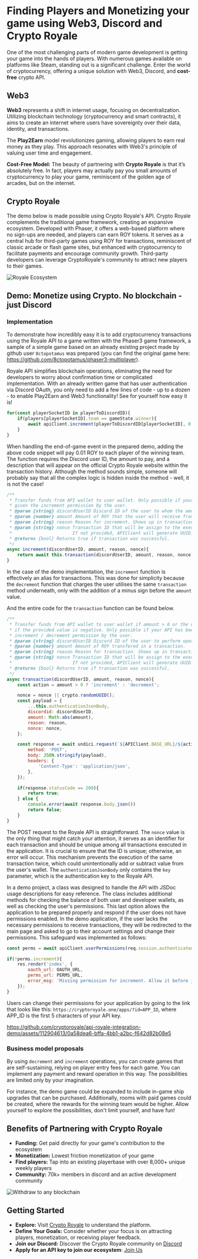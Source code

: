 # Finding Players and Monetizing your game using Web3, Discord and Crypto Royale
One of the most challenging parts of modern game development is getting your game into the hands of players. With numerous games available on platforms like Steam, standing out is a significant challenge. Enter the world of cryptocurrency, offering a unique solution with Web3, Discord, and **cost-free** crypto API.

## Web3
**Web3** represents a shift in internet usage, focusing on decentralization. Utilizing blockchain technology (cryptocurrency and smart contracts), it aims to create an internet where users have sovereignty over their data, identity, and transactions.

The **Play2Earn** model revolutionizes gaming, allowing players to earn real money as they play. This approach resonates with Web3's principle of valuing user time and engagement. 

**Cost-Free Model:** The beauty of partnering with **Crypto Royale** is that it’s absolutely free. In fact, players may actually pay you small amounts of cryptocurrency to play your game, reminiscent of the golden age of arcades, but on the internet.

## Crypto Royale

The demo below is made possible using Crypto Royale's API. Crypto Royale complements the traditional game framework, creating an expansive ecosystem. Developed with Phaser, it offers a web-based platform where no sign-ups are needed, and players can earn ROY tokens. It serves as a central hub for third-party games using ROY for transactions, reminiscent of classic arcade or flash game sites, but enhanced with cryptocurrency to facilitate payments and encourage community growth. Third-party developers can leverage CryptoRoyale's community to attract new players to their games.

![Royale Ecosystem](https://images-ext-1.discordapp.net/external/QhmzCU92bd0URRLWudhIFFzsTR37CQRCpfdd_DNWbmI/https/i.imgur.com/jmmZykj.png?format=webp&quality=lossless&width=902&height=626)

## Demo: Monetize using Crypto. No blockchain - just Discord

### Implementation

To demonstrate how incredibly easy it is to add cryptocurrency transactions using the Royale API to a game written with the Phaser3 game framework, a sample of a simple game based on an already existing project made by github user `8ctopotamus` was prepared (you can find the original game here: https://github.com/8ctopotamus/phaser3-multiplayer).

Royale API simplifies blockchain operations, eliminating the need for developers to worry about confirmation time or complicated implementation. With an already written game that has user authentication via Discord OAuth, you only need to add a few lines of code - up to a dozen - to enable Play2Earn and Web3 functionality! See for yourself how easy it is!

```JavaScript
for(const playerSocketID in playerToDiscordID){
    if(players[playerSocketID].team == gameState.winner){
        await apiClient.increment(playerToDiscordID[playerSocketID], 0.01, 'Demo App Win');
    }
}
```

When handling the end-of-game event in the prepared demo, adding the above code snippet will pay 0.01 ROY to each player of the winning team. The function requires the Discord user ID, the amount to pay, and a description that will appear on the official Crypto Royale website within the transaction history. Although the method sounds simple, someone will probably say that all the complex logic is hidden inside the method - well, it is not the case!

```JavaScript
/**
 * Transfer funds from API wallet to user wallet. Only possible if your API has been
 * given the increment permission by the user.
 * @param {string} discordUserID Discord ID of the user to whom the amount will be sent.
 * @param {number} amount Amount of ROY that the user will receive from API wallet balance.
 * @param {string} reason Reason for increment. Shows up in transactions prefixed by your app's initials.
 * @param {string} nonce Transaction ID that will be assign to the executed transaction, required unique value by API.
 *                       If not provided, APIClient will generate UUID.
 * @returns {bool} Returns true if transaction was successful.
 */
async increment(discordUserID, amount, reason, nonce){
    return await this.transaction(discordUserID, amount, reason, nonce);
}
```

In the case of the demo implementation, the `increment` function is effectively an alias for transactions. This was done for simplicity because the `decrement` function that charges the user utilises the same `transaction` method underneath, only with the addition of a minus sign before the `amount` value.

And the entire code for the `transaction` function can be found below.

```JavaScript
/**
 * Transfer funds from API wallet to user wallet if amount > 0 or the other way around
 * if the provided value is negative. Only possible if your API has been given the 
 * increment / decrement permission by the user.
 * @param {string} discordUserID Discord ID of the user to perform operation on.
 * @param {number} amount Amount of ROY transfered in a transaction.
 * @param {string} reason Reason for transaction. Shows up in transactions prefixed by your app's initials.
 * @param {string} nonce Transaction ID that will be assign to the executed transaction, required unique value by API.
 *                       If not provided, APIClient will generate UUID.
 * @returns {bool} Returns true if transaction was successful.
 */
async transaction(discordUserID, amount, reason, nonce){
    const action = amount > 0 ? 'increment' : 'decrement';

    nonce = nonce || crypto.randomUUID();
    const payload = {
        ...this.authenticationJsonBody,
        discordid: discordUserID,
        amount: Math.abs(amount),
        reason: reason,
        nonce: nonce,
    };

    const response = await undici.request(`${APIClient.BASE_URL}/${action}`, {
        method: 'POST',
        body: JSON.stringify(payload),
        headers: {
            'Content-Type': 'application/json',
        },
    });

    if(response.statusCode == 200){
        return true;
    } else {
        console.error(await response.body.json())
        return false;
    }
}
```

The POST request to the Royale API is straightforward. The `nonce` value is the only thing that might catch your attention, it serves as an identifier for each transaction and should be unique among all transactions executed in the application. It is crucial to ensure that the ID is unique; otherwise, an error will occur. This mechanism prevents the execution of the same transaction twice, which could unintentionally add or subtract value from the user's wallet. The `authenticationJsonBody` only contains the `key` parameter, which is the authentication key to the Royale API.

In a demo project, a class was designed to handle the API with JSDoc usage descriptions for easy reference. The class includes additional methods for checking the balance of both user and developer wallets, as well as checking the user's permissions. This last option allows the application to be prepared properly and respond if the user does not have permissions enabled. In the demo application, if the user lacks the necessary permissions to receive transactions, they will be redirected to the main page and asked to go to their account settings and change their permissions. This safeguard was implemented as follows:

```JavaScript
const perms = await apiClient.userPermissions(req.session.authenticated.discordUser.id);

if(!perms.increment){
    res.render('index', {
        oauth_url: OAUTH_URL,
        perms_url: PERMS_URL,
        error_msg: 'Missing permission for increment. Allow it before joining a game.',
    });
}
```

Users can change their permissions for your application by going to the link that looks like this: `https://cryptoroyale.one/apps/?id=APP_ID`, where APP_ID is the first 5 characters of your API key.

https://github.com/cryptoroyale/api-royale-integration-demo/assets/112904613/0a58dea6-bffa-4bb1-a2bc-f642d82b08e5

### Business model proposals

By using `decrement` and `increment` operations, you can create games that are self-sustaining, relying on player entry fees for each game. You can implement any payment and reward operation in this way. The possibilities are limited only by your imagination.

For instance, the demo game could be expanded to include in-game ship upgrades that can be purchased. Additionally, rooms with paid games could be created, where the rewards for the winning team would be higher. Allow yourself to explore the possibilities, don't limit yourself, and have fun!


## Benefits of Partnering with Crypto Royale
*  **Funding:** Get paid directly for your game's contribution to the ecosystem
*  **Monetization:** Lowest friction monetization of your game
*  **Find players:** Tap into an existing playerbase with over 8,000+ unique weekly players
*  **Community:** 70k+ members in discord and an active development community

![Withdraw to any blockchain](https://github.com/cryptoroyale/api-royale-integration-demo/assets/112904613/835cb8fb-324e-4dbd-9446-b0d9e73d60fc)

## Getting Started
*  **Explore:** Visit [Crypto Royale](https://cryptoroyale.one) to understand the platform.
*  **Define Your Goals:** Consider whether your focus is on attracting players, monetization, or receiving player feedback.
*  **Join our Discord:** Discover the Crypto Royale community on [Discord](https://discord.gg/cryptoroyale)
*  **Apply for an API key to join our ecosystem**: [Join Us](https://forms.gle/Fq35oT1iNhK1qzz18)
